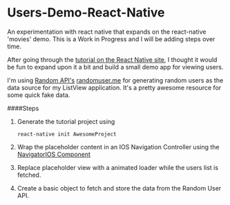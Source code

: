 # Users-Demo-React-Native
An experimentation with react native that expands on the react-native 'movies' demo. This is a Work in Progress and I will be adding steps over time.

After going through the [tutorial on the React Native site](http://facebook.github.io/react-native/docs/tutorial.html#content), I thought it would be fun to expand upon it a bit and build a small demo app for viewing users. 

I'm using [Random API's](https://twitter.com/randomapi) [randomuser.me](https://randomuser.me/) for generating random users as the data source for my ListView application. It's a pretty awesome resource for some quick fake data.

####Steps

1. Generate the tutorial project using 
    ```
    react-native init AwesomeProject
    ```

2. Wrap the placeholder content in an IOS Navigation Controller using the [NavigatorIOS Component](http://facebook.github.io/react-native/docs/navigatorios.html#content)

3. Replace placeholder view with a animated loader while the users list is fetched. 

4. Create a basic object to fetch and store the data from the Random User API.
